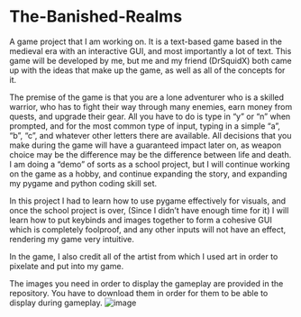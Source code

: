 # The-Banished-Realms
A game project that I am working on. It is a text-based game based in the medieval era with an interactive GUI, and most importantly a lot of text.
This game will be developed by me, but me and my friend (DrSquidX) both came up with the ideas that make up the game, as well as all of the concepts for it.

The premise of the game is that you are a lone adventurer who is a skilled warrior, who has to fight their way through many enemies, earn money from quests, and upgrade their gear.
All you have to do is type in “y” or “n” when prompted, and for the most common type of input, typing in a simple “a”, “b”, “c”, and whatever other letters there are available.
All decisions that you make during the game will have a guaranteed impact later on, as weapon choice may be the difference may be the difference between life and death.
I am doing a “demo” of sorts as a school project, but I will continue working on the game as a hobby, and continue expanding the story, and expanding my pygame and python coding skill set.

In this project I had to learn how to use pygame effectively for visuals, and once the school project is over, (Since I didn’t have enough time for it)
I will learn how to put keybinds and images together to form a cohesive GUI which is completely foolproof, and any other inputs will not have an effect, rendering my game very intuitive.

In the game, I also credit all of the artist from which I used art in order to pixelate and put into my game. 

The images you need in order to display the gameplay are provided in the repository. You have to download them in order for them to be able to display during gameplay.
![image](https://user-images.githubusercontent.com/78081392/118766411-ac3bfc80-b87c-11eb-9de9-a3a8f56597d2.png)
